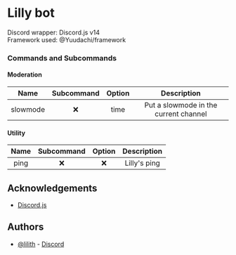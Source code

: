 # Lilly bot 

Discord wrapper: Discord.js v14 \
Framework used: @Yuudachi/framework 

### Commands and Subcommands
#### Moderation
|Name | Subcommand| Option | Description |
|:-----:|:--:|:--:|:-----:|
|slowmode| ❌|time|Put a slowmode in the current channel|

#### Utility

|Name | Subcommand| Option | Description |
|:-----:|:--:|:--:|:-----:|
|ping| ❌| ❌ |Lilly's ping|


## Acknowledgements

 - [Discord.js](https://awesomeopensource.com/project/elangosundar/awesome-README-templates)



## Authors

- [@lilith](https://github.com/Lilly3252) - [Discord](https://discord.com/users/165922734461812736)

